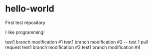 # hello-world
First test repository

I like programming!

test1 branch modification #1
test1 branch modification #2
-- test 1 pull request
test1 branch modification #3
test1 branch modification #4
